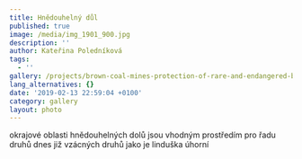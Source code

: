 ```yaml
---
title: Hnědouhelný důl
published: true
image: /media/img_1901_900.jpg
description: ''
author: Kateřina Poledníková
tags:
  - ''
gallery: /projects/brown-coal-mines-protection-of-rare-and-endangered-birds
lang_alternatives: {}
date: '2019-02-13 22:59:04 +0100'
category: gallery
layout: photo
---
```

okrajové oblasti hnědouhelných dolů jsou vhodným prostředím pro řadu druhů dnes již vzácných druhů jako je linduška úhorní
